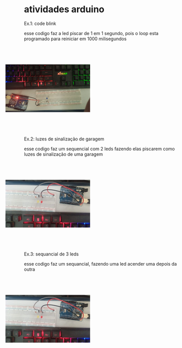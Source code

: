 # atividades arduino
Ex.1: code blink

esse codigo faz a led piscar de 1 em 1 segundo, pois o loop esta programado para reiniciar em 1000 milisegundos

<img src="https://github.com/igorgabrielggrocha/atividades_arduino/blob/main/WhatsApp%20Image%202024-09-14%20at%2013.49.20.jpeg" alt="Descrição" style="transform: rotate(90deg);" width="150"/>

Ex.2: luzes de sinalização de garagem

esse codigo faz um sequencial com 2 leds fazendo elas piscarem como luzes de sinalização de uma garagem

<img src="https://github.com/igorgabrielggrocha/atividades_arduino/blob/main/WhatsApp%20Image%202024-09-14%20at%2013.55.24.jpeg" alt="Descrição" style="transform: rotate(90deg);" width="150"/>

Ex.3: sequancial de 3 leds

esse codigo faz um sequancial, fazendo uma led acender uma depois da outra

<img src="https://github.com/igorgabrielggrocha/atividades_arduino/blob/main/WhatsApp%20Image%202024-09-14%20at%2013.55.24.jpeg" alt="Descrição" style="transform: rotate(90deg);" width="150"/>
